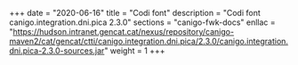 +++
date        = "2020-06-16"
title       = "Codi font"
description = "Codi font canigo.integration.dni.pica 2.3.0"
sections    = "canigo-fwk-docs"
enllac		= "https://hudson.intranet.gencat.cat/nexus/repository/canigo-maven2/cat/gencat/ctti/canigo.integration.dni.pica/2.3.0/canigo.integration.dni.pica-2.3.0-sources.jar"
weight		= 1
+++
